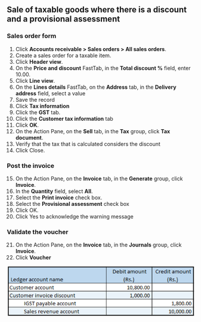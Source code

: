 
## Sale of taxable goods where there is a discount and a provisional assessment

### Sales order form

1. Click **Accounts receivable > Sales orders > All sales orders**.
2. Create a sales order for a taxable item.
3. Click **Header view**.
4. On the **Price and discount** FastTab, in the **Total discount %** field, enter 10.00.
5. Click **Line view**.
6. On the **Lines details** FastTab, on the **Address** tab, in the **Delivery address** field, select a value
7. Save the record
8. Click **Tax information**
9. Click the **GST** tab.
10. Click the **Customer tax information** tab
11. Click **OK**.
12. On the Action Pane, on the **Sell** tab, in the **Tax** group, click **Tax document**.
13. Verify that the tax that is calculated considers the discount
14. Click Close.

### Post the invoice

15. On the Action Pane, on the **Invoice** tab, in the **Generate** group, click **Invoice**.
16. In the **Quantity** field, select **All**.
17. Select the **Print invoice** check box.
18. Select the **Provisional assessment** check box
19. Click OK.
20. Click Yes to acknowledge the warning message

### Validate the voucher

21. On the Action Pane, on the **Invoice** tab, in the **Journals** group, click **Invoice**.
22. Click **Voucher**

![](media/GST-Whitepaper/Annotation-2019-05-20-151407.png)



